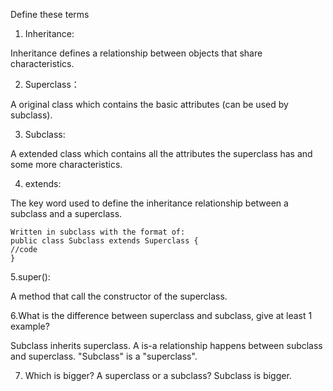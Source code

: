 Define these terms 

1. Inheritance: 

Inheritance defines a relationship between objects that share characteristics.


2. Superclass：

A original class which contains the basic attributes (can be used by subclass).


3. Subclass: 

A extended class which contains all the attributes the superclass has and some more characteristics. 


4. extends: 

The key word used to define the inheritance relationship between a subclass and a superclass.

	Written in subclass with the format of:
	public class Subclass extends Superclass {
	//code
	}

5.super(): 

A method that call the constructor of the superclass.


6.What is the difference between superclass and subclass, give at least 1 example?

Subclass inherits superclass. A is-a relationship happens between subclass and superclass. "Subclass" is a "superclass".


7.  Which is bigger? A superclass or a subclass?
Subclass is bigger.